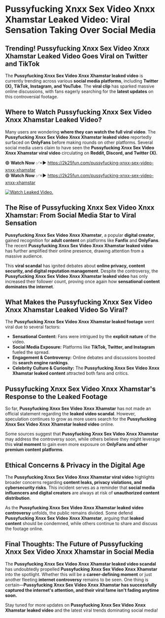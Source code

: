 # Pussyfucking Xnxx Sex Video Xnxx Xhamstar Leaked Video: Viral Sensation Taking Over Social Media

## **Trending! Pussyfucking Xnxx Sex Video Xnxx Xhamstar Leaked Video Goes Viral on Twitter and TikTok**
The **Pussyfucking Xnxx Sex Video Xnxx Xhamstar leaked video** is currently trending across various **social media platforms**, including **Twitter (X), TikTok, Instagram, and YouTube**. The **viral clip** has sparked massive online discussions, with fans eagerly searching for the **latest updates** on this controversial footage.

## **Where to Watch Pussyfucking Xnxx Sex Video Xnxx Xhamstar Leaked Video?**
Many users are wondering **where they can watch the full viral video**. The **Pussyfucking Xnxx Sex Video Xnxx Xhamstar leaked video** reportedly surfaced on **OnlyFans** before making rounds on other platforms. Several social media users claim to have seen the **Pussyfucking Xnxx Sex Video Xnxx Xhamstar viral video** circulating on **Reddit, Discord, and Twitter (X).**

🟢 **Watch Now** ✅=► https://2k25fun.com/pussyfucking-xnxx-sex-video-xnxx-xhamstar  
🟢 **Watch Now** ✅=► https://2k25fun.com/pussyfucking-xnxx-sex-video-xnxx-xhamstar  

[![Watch Leaked Video.](https://miro.medium.com/v2/resize:fit:828/format:webp/1*cilzJN44JGOrTw9NJCrNHA.gif "Watch Leaked Video")](https://2k25fun.com/pussyfucking-xnxx-sex-video-xnxx-xhamstar)

## **The Rise of Pussyfucking Xnxx Sex Video Xnxx Xhamstar: From Social Media Star to Viral Sensation**
**Pussyfucking Xnxx Sex Video Xnxx Xhamstar**, a popular **digital creator**, gained recognition for **adult content** on platforms like **Fanfix** and **OnlyFans**. The recent **Pussyfucking Xnxx Sex Video Xnxx Xhamstar leaked video** has further amplified their online presence, drawing attention from a massive audience.

This **viral scandal** has ignited debates about **online privacy, content security, and digital reputation management**. Despite the controversy, the **Pussyfucking Xnxx Sex Video Xnxx Xhamstar leaked video** has only increased their follower count, proving once again how **sensational content dominates the internet**.

## **What Makes the Pussyfucking Xnxx Sex Video Xnxx Xhamstar Leaked Video So Viral?**
The **Pussyfucking Xnxx Sex Video Xnxx Xhamstar leaked footage** went viral due to several factors:
- **Sensational Content:** Fans were intrigued by the **explicit nature** of the video.
- **Social Media Exposure:** Platforms like **TikTok, Twitter, and Instagram** fueled the spread.
- **Engagement & Controversy:** Online debates and discussions boosted its **search engine rankings**.
- **Celebrity Culture & Curiosity:** The **Pussyfucking Xnxx Sex Video Xnxx Xhamstar leaked content** attracted both fans and critics.

## **Pussyfucking Xnxx Sex Video Xnxx Xhamstar's Response to the Leaked Footage**
So far, **Pussyfucking Xnxx Sex Video Xnxx Xhamstar** has not made an official statement regarding the **leaked video scandal**. However, speculation continues to grow as more users search for the **Pussyfucking Xnxx Sex Video Xnxx Xhamstar leaked video** online.

Some sources suggest that **Pussyfucking Xnxx Sex Video Xnxx Xhamstar** may address the controversy soon, while others believe they might leverage this **viral moment** to gain even more exposure on **OnlyFans and other premium content platforms**.

## **Ethical Concerns & Privacy in the Digital Age**
The **Pussyfucking Xnxx Sex Video Xnxx Xhamstar viral video** highlights broader concerns regarding **content leaks, privacy violations, and cybersecurity risks**. This incident serves as a reminder that **social media influencers and digital creators** are always at risk of **unauthorized content distribution**.

As the **Pussyfucking Xnxx Sex Video Xnxx Xhamstar leaked video controversy** unfolds, the public remains divided. Some defend **Pussyfucking Xnxx Sex Video Xnxx Xhamstar**, arguing that **leaked content** should be condemned, while others continue to share and discuss the footage online.

## **Final Thoughts: The Future of Pussyfucking Xnxx Sex Video Xnxx Xhamstar in Social Media**
The **Pussyfucking Xnxx Sex Video Xnxx Xhamstar leaked video scandal** has undoubtedly propelled **Pussyfucking Xnxx Sex Video Xnxx Xhamstar** into the spotlight. Whether this will be a **career-defining moment** or just another fleeting **internet controversy** remains to be seen. One thing is certain—**Pussyfucking Xnxx Sex Video Xnxx Xhamstar has successfully captured the internet's attention, and their viral fame isn't fading anytime soon.**

Stay tuned for more updates on **Pussyfucking Xnxx Sex Video Xnxx Xhamstar leaked video** and the latest viral trends dominating social media!